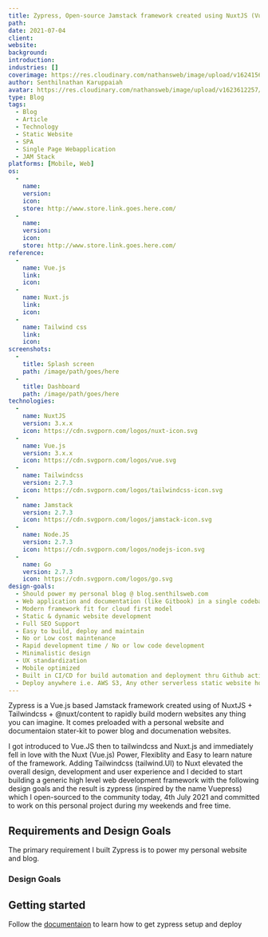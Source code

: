 ```yaml
---
title: Zypress, Open-source Jamstack framework created using NuxtJS (Vue.js) + Tailwindcss
path: 
date: 2021-07-04
client: 
website: 
background: 
introduction: 
industries: []
coverimage: https://res.cloudinary.com/nathansweb/image/upload/v1624156571/logos/0001_xwkovt.svg
author: Senthilnathan Karuppaiah
avatar: https://res.cloudinary.com/nathansweb/image/upload/v1623612257/profile/sk_profile_sq.png
type: Blog
tags:
  - Blog
  - Article
  - Technology
  - Static Website
  - SPA
  - Single Page Webapplication
  - JAM Stack
platforms: [Mobile, Web]
os: 
  -
    name: 
    version: 
    icon: 
    store: http://www.store.link.goes.here.com/
  -
    name: 
    version: 
    icon: 
    store: http://www.store.link.goes.here.com/
reference: 
  -
    name: Vue.js
    link: 
    icon: 
  -
    name: Nuxt.js
    link: 
    icon: 
  -
    name: Tailwind css
    link: 
    icon: 
screenshots:
  -
    title: Splash screen
    path: /image/path/goes/here
  -
    title: Dashboard
    path: /image/path/goes/here
technologies:
  -
    name: NuxtJS
    version: 3.x.x
    icon: https://cdn.svgporn.com/logos/nuxt-icon.svg
  -
    name: Vue.js
    version: 3.x.x
    icon: https://cdn.svgporn.com/logos/vue.svg
  -
    name: Tailwindcss
    version: 2.7.3
    icon: https://cdn.svgporn.com/logos/tailwindcss-icon.svg
  -
    name: Jamstack
    version: 2.7.3
    icon: https://cdn.svgporn.com/logos/jamstack-icon.svg
  -
    name: Node.JS
    version: 2.7.3
    icon: https://cdn.svgporn.com/logos/nodejs-icon.svg
  -
    name: Go
    version: 2.7.3
    icon: https://cdn.svgporn.com/logos/go.svg
design-goals:
  - Should power my personal blog @ blog.senthilsweb.com
  - Web application and documentation (like Gitbook) in a single codebase 
  - Modern framework fit for cloud first model
  - Static & dynamic website development
  - Full SEO Support
  - Easy to build, deploy and maintain 
  - No or Low cost maintenance
  - Rapid development time / No or low code development
  - Minimalistic design
  - UX standardization
  - Mobile optimized
  - Built in CI/CD for build automation and deployment thru Github action
  - Deploy anywhere i.e. AWS S3, Any other serverless static website hosting, docker, embedded and filesystem based golang binary for Mac, Windows and Linux
---
```

Zypress is a Vue.js based Jamstack framework created using of NuxtJS + Tailwindcss + @nuxt/content to rapidly build modern websites any thing you can imagine. It comes preloaded with a personal website and documentaion stater-kit to power blog and documenation websites.

<!--more-->


I got introduced to Vue.JS then to tailwindcss and Nuxt.js and immediately fell in love with the Nuxt (Vue.js) Power, Flexiblity and Easy to learn nature of the framework. Adding Tailwindcss (tailwind.UI) to Nuxt elevated the overall design, development and user experience and I decided to start building a generic high level web development framework with the following design goals and the result is zypress (inspired by the name Vuepress) which I open-sourced to the community today, 4th July 2021 and committed to work on this personal project during my weekends and free time.


## Requirements and Design Goals

The primary requirement I built <badge>Zypress</badge> is to power my personal website and blog.

### Design Goals

<list :items="design-goals"></list>

## Getting started

Follow the [documentaion](/docs/getting-started) to learn how to get zypress setup and deploy



